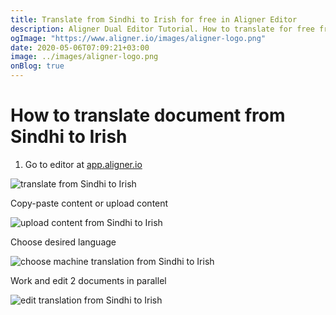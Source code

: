 ```yaml
---
title: Translate from Sindhi to Irish for free in Aligner Editor
description: Aligner Dual Editor Tutorial. How to translate for free from Sindhi to Irish. Aligner is multilingual document management platform. 
ogImage: "https://www.aligner.io/images/aligner-logo.png"
date: 2020-05-06T07:09:21+03:00
image: ../images/aligner-logo.png
onBlog: true
---
```


# How to translate document from Sindhi to Irish

1. Go to editor at [app.aligner.io](https://app.aligner.io "Aligner App web page")

![translate from Sindhi to Irish](../aligner-blank-editor.png "translate from Sindhi to Irish")

Copy-paste content or upload content

![upload content from Sindhi to Irish](../aligner-uploaded-document.png "upload content from Sindhi to Irish")

Choose desired language

![choose machine translation from Sindhi to Irish](../aligner-language-dropdown.png "choose machine translation from Sindhi to Irish")

Work and edit 2 documents in parallel

![edit translation from Sindhi to Irish](../aligner-double-sitded-editor.png "edit translation from Sindhi to Irish")

